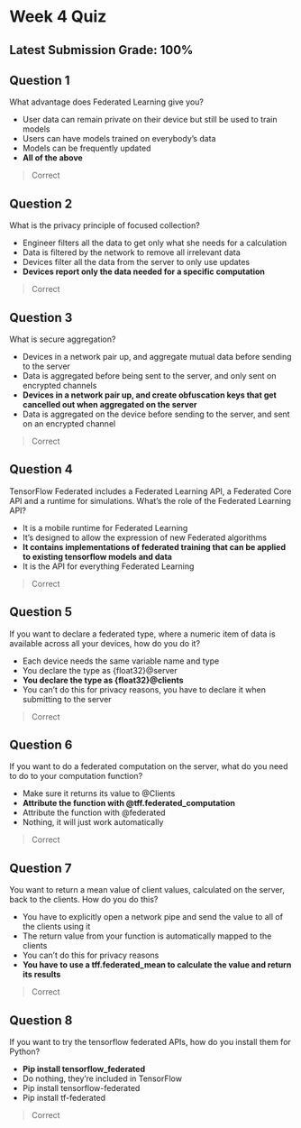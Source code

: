 # Week 4 Quiz
## Latest Submission Grade: 100%

## Question 1
What advantage does Federated Learning give you?
* User data can remain private on their device but still be used to train models
* Users can have models trained on everybody’s data
* Models can be frequently updated
* **All of the above**
> Correct

## Question 2
What is the privacy principle of focused collection?
* Engineer filters all the data to get only what she needs for a calculation
* Data is filtered by the network to remove all irrelevant data
* Devices filter all the data from the server to only use updates
* **Devices report only the data needed for a specific computation**
> Correct

## Question 3
What is secure aggregation?
* Devices in a network pair up, and aggregate mutual data before sending to the server
* Data is aggregated before being sent to the server, and only sent on encrypted channels
* **Devices in a network pair up, and create obfuscation keys that get cancelled out when aggregated on the server**
* Data is aggregated on the device before sending to the server, and sent on an encrypted channel
> Correct

## Question 4
TensorFlow Federated includes a Federated Learning API, a Federated Core API and a runtime for simulations. What’s the role of the Federated Learning API?
* It is a mobile runtime for Federated Learning
* It’s designed to allow the expression of new Federated algorithms
* **It contains implementations of federated training that can be applied to existing tensorflow models and data**
* It is the API for everything Federated Learning
> Correct

## Question 5
If you want to declare a federated type, where a numeric item of data is available across all your devices, how do you do it?
* Each device needs the same variable name and type
* You declare the type as {float32}@server
* **You declare the type as {float32}@clients**
* You can’t do this for privacy reasons, you have to declare it when submitting to the server
> Correct

## Question 6
If you want to do a federated computation on the server, what do you need to do to your computation function?
* Make sure it returns its value to @Clients
* **Attribute the function with @tff.federated_computation**
* Attribute the function with @federated
* Nothing, it will just work automatically
> Correct

## Question 7
You want to return a mean value of client values, calculated on the server, back to the clients. How do you do this?
* You have to explicitly open a network pipe and send the value to all of the clients using it
* The return value from your function is automatically mapped to the clients
* You can’t do this for privacy reasons
* **You have to use a tff.federated_mean to calculate the value and return its results**
> Correct

## Question 8
If you want to try the tensorflow federated APIs, how do you install them for Python?
* **Pip install tensorflow_federated**
* Do nothing, they’re included in TensorFlow
* Pip install tensorflow-federated
* Pip install tf-federated
> Correct

